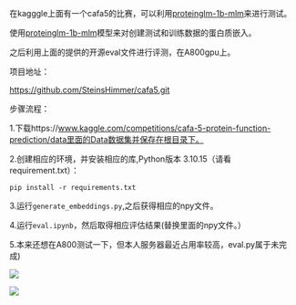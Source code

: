 在kagggle上面有一个cafa5的比赛，可以利用[proteinglm-1b-mlm](https://huggingface.co/Bo1015/proteinglm-1b-mlm)来进行测试。

使用[proteinglm-1b-mlm](https://huggingface.co/Bo1015/proteinglm-1b-mlm)模型来对创建测试和训练数据的蛋白质嵌入。

之后利用上面的提供的开源eval文件进行评测，在A800gpu上。

项目地址：

https://github.com/SteinsHimmer/cafa5.git

步骤流程：

1.下载https://www.kaggle.com/competitions/cafa-5-protein-function-prediction/data里面的Data数据集并保存在根目录下。

2.创建相应的环境，并安装相应的库,Python版本 3.10.15（请看requirement.txt）：

```
pip install -r requirements.txt
```

3.运行`generate_embeddings.py`,之后获得相应的npy文件。

4.运行`eval.ipynb`，然后取得相应评估结果(替换里面的npy文件。）

5.本来还想在A800测试一下，但本人服务器最近占用率较高，eval.py属于未完成)



![](https://gitlab.com/sky6445638/picture/-/raw/master/pictures/2024/11/30_22_50_51_202411302250853.png)

![](https://gitlab.com/sky6445638/picture/-/raw/master/pictures/2024/11/30_22_51_18_202411302251022.png)

